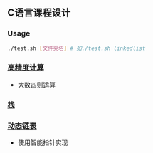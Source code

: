 ## C语言课程设计

### Usage

```bash
./test.sh [文件夹名] # 如./test.sh linkedlist
```

### [高精度计算](./high_precision_calculate)

- 大数四则运算

### [栈](./stack)

### [动态链表](./linkedlist)

- 使用智能指针实现
